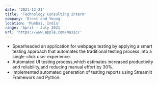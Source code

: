 ```yaml
---
date: '2021-12-21'
title: 'Technology Consulting Intern'
company: 'Ernst and Young'
location: 'Mumbai, India'
range: 'April - July 2021'
url: 'https://www.apple.com/music/'
---
```


- Spearheaded an application for webpage testing by applying a smart testing approach that automates the traditional testing process into a single-click user experience.
- Automated UI testing process,which estimates increased productivity and reliability,and reducing manual effort by 30%.
- Implemented automated generation of testing reports using Streamlit Framework and Python.
